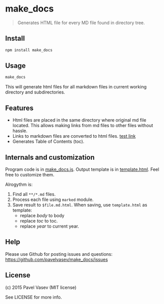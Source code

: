 # make_docs

> Generates HTML file for every MD file found in directory tree.

## Install

``` bash
npm install make_docs
```

## Usage
``` bash
make_docs
```
This will generate html files for all markdown files in current working directory and subdirectories.

## Features
* Html files are placed in the same directory where original md file located. This allows making links from md files to other files without hassle.
* Links to markdown files are converted to html files. [test link](readme.md)
* Generates Table of Contents (toc).

## Internals and customization
Program code is in [make_docs.js](make_docs.js). Output template is in [template.html](template.html). Feel free to customize them.

Alrogythm is:
1. Find all `**/*.md` files. 
2. Process each file using `marked` module.
3. Save result to `$file.md.html`. When saving, use `template.html` as template:
   * replace $body$ to body
   * replace $toc$ to toc.
   * replace $year$ to current year.
   
## Help
Please use Github for posting issues and questions: https://github.com/pavelvasev/make_docs/issues

## License
(c) 2015 Pavel Vasev (MIT license)

See LICENSE for more info.